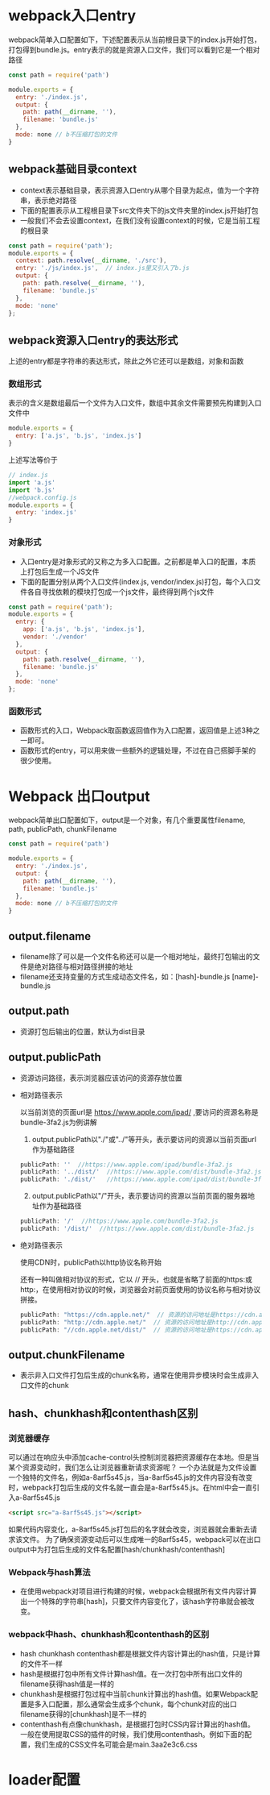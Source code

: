 # webpack入口entry
webpack简单入口配置如下，下述配置表示从当前根目录下的index.js开始打包，打包得到bundle.js。entry表示的就是资源入口文件，我们可以看到它是一个相对路径
```javascript
const path = require('path')

module.exports = {
  entry: './index.js',
  output: {
    path: path(__dirname, ''),
    filename: 'bundle.js'
  },
  mode: none // b不压缩打包的文件
}
```

## webpack基础目录context
- context表示基础目录，表示资源入口entry从哪个目录为起点，值为一个字符串，表示绝对路径
- 下面的配置表示从工程根目录下src文件夹下的js文件夹里的index.js开始打包
- 一般我们不会去设置context，在我们没有设置context的时候，它是当前工程的根目录
```javascript
const path = require('path');  
module.exports = {
  context: path.resolve(__dirname, './src'),
  entry: './js/index.js',  // index.js里又引入了b.js
  output: {
    path: path.resolve(__dirname, ''),
    filename: 'bundle.js'
  },
  mode: 'none'
};
```

## webpack资源入口entry的表达形式
上述的entry都是字符串的表达形式，除此之外它还可以是数组，对象和函数

### 数组形式
表示的含义是数组最后一个文件为入口文件，数组中其余文件需要预先构建到入口文件中
```javascript
module.exports = {
  entry: ['a.js', 'b.js', 'index.js']
}
```
上述写法等价于
```javascript
// index.js
import 'a.js'
import 'b.js'
//webpack.config.js
module.exports = {
  entry: 'index.js'
}
```

### 对象形式
- 入口entry是对象形式的又称之为多入口配置。之前都是单入口的配置，本质上打包后生成一个JS文件
- 下面的配置分别从两个入口文件(index.js, vendor/index.js)打包，每个入口文件各自寻找依赖的模块打包成一个js文件，最终得到两个js文件
```javascript
const path = require('path');  
module.exports = {
  entry: {
    app: ['a.js', 'b.js', 'index.js'],
    vendor: './vendor'
  },
  output: {
    path: path.resolve(__dirname, ''),
    filename: 'bundle.js'
  },
  mode: 'none'
};
```

### 函数形式
- 函数形式的入口，Webpack取函数返回值作为入口配置，返回值是上述3种之一即可。
- 函数形式的entry，可以用来做一些额外的逻辑处理，不过在自己搭脚手架的很少使用。


# Webpack 出口output
webpack简单出口配置如下，output是一个对象，有几个重要属性filename, path, publicPath, chunkFilename
```javascript
const path = require('path')

module.exports = {
  entry: './index.js',
  output: {
    path: path(__dirname, ''),
    filename: 'bundle.js'
  },
  mode: none // b不压缩打包的文件
}
```
## output.filename
- filename除了可以是一个文件名称还可以是一个相对地址，最终打包输出的文件是绝对路径与相对路径拼接的地址
- filename还支持变量的方式生成动态文件名，如：[hash]-bundle.js [name]-bundle.js
## output.path
- 资源打包后输出的位置，默认为dist目录
## output.publicPath
- 资源访问路径，表示浏览器应该访问的资源存放位置
- 相对路径表示
  
  以当前浏览的页面url是 https://www.apple.com/ipad/ ,要访问的资源名称是bundle-3fa2.js为例讲解
  1. output.publicPath以"./"或"../"等开头，表示要访问的资源以当前页面url作为基础路径
  ```javascript
  publicPath: ''  //https://www.apple.com/ipad/bundle-3fa2.js
  publicPath: '../dist/'  //https://www.apple.com/dist/bundle-3fa2.js
  publicPath: './dist/'   //https://www.apple.com/ipad/dist/bundle-3fa2.js
  ```
  2. output.publicPath以"/"开头，表示要访问的资源以当前页面的服务器地址作为基础路径
  ```javascript
  publicPath: '/'  //https://www.apple.com/bundle-3fa2.js
  publicPath: '/dist/'  //https://www.apple.com/dist/bundle-3fa2.js
  ```
- 绝对路径表示

  使用CDN时，publicPath以http协议名称开始

  还有一种叫做相对协议的形式，它以 // 开头，也就是省略了前面的https:或http:，在使用相对协议的时候，浏览器会对前页面使用的协议名称与相对协议拼接。
  ```javascript
  publicPath: "https://cdn.apple.net/"  // 资源的访问地址是https://cdn.apple.net/bundle-3fa2.js
  publicPath: "http://cdn.apple.net/"  // 资源的访问地址是http://cdn.apple.net/bundle-3fa2.js
  publicPath: "//cdn.apple.net/dist/"  // 资源的访问地址是https://cdn.apple.net/dist/bundle-3fa2.js
  ```
## output.chunkFilename
- 表示非入口文件打包后生成的chunk名称，通常在使用异步模块时会生成非入口文件的chunk

## hash、chunkhash和contenthash区别
### 浏览器缓存
可以通过在响应头中添加cache-control头控制浏览器把资源缓存在本地。但是当某个资源变动时，我们怎么让浏览器重新请求资源呢？
一个办法就是为文件设置一个独特的文件名，例如a-8arf5s45.js，当a-8arf5s45.js的文件内容没有改变时，webpack打包后生成的文件名就一直会是a-8arf5s45.js。在html中会一直引入a-8arf5s45.js
```html
<script src="a-8arf5s45.js"></script>
```
如果代码内容变化，a-8arf5s45.js打包后的名字就会改变，浏览器就会重新去请求该文件。
为了确保资源变动后可以生成唯一的8arf5s45，webpack可以在出口output中为打包后生成的文件名配置[hash/chunkhash/contenthash]
### Webpack与hash算法
- 在使用webpack对项目进行构建的时候，webpack会根据所有文件内容计算出一个特殊的字符串[hash]，只要文件内容变化了，该hash字符串就会被改变。
### webpack中hash、chunkhash和contenthash的区别
- hash chunkhash contenthash都是根据文件内容计算出的hash值，只是计算的文件不一样
- hash是根据打包中所有文件计算hash值。在一次打包中所有出口文件的filename获得hash值是一样的
- chunkhash是根据打包过程中当前chunk计算出的hash值。如果Webpack配置是多入口配置，那么通常会生成多个chunk，每个chunk对应的出口filename获得的[chunkhash]是不一样的
- contenthash有点像chunkhash，是根据打包时CSS内容计算出的hash值。一般在使用提取CSS的插件的时候，我们使用contenthash。例如下面的配置，我们生成的CSS文件名可能会是main.3aa2e3c6.css

# loader配置
